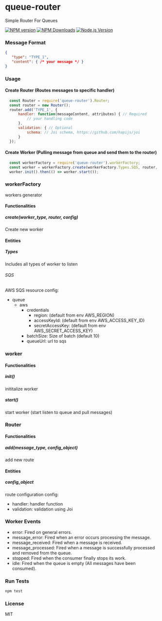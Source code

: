 # queue-router
Simple Router For Queues

[![NPM version](https://img.shields.io/npm/v/queue-router.svg?style=flat)](https://npmjs.org/package/queue-router)
[![NPM Downloads](https://img.shields.io/npm/dm/queue-router.svg?style=flat)](https://npmjs.org/package/queue-router)
[![Node.js Version](https://img.shields.io/node/v/queue-router.svg?style=flat)](http://nodejs.org/download/)


### Message Format 
```json
{
   "type": "TYPE_1",
   "content": { /* your message */ }
}
```

 
### Usage

#### Create Router (Routes messages to specific handler)
```js
  const Router = require('queue-router').Router;
  const router = new Router();
  router.add('TYPE_1', {
      handler: function(messageContent, attributes) { // Required
          // your handling code
      },
      validation: { // Optional
          schema: // Joi schema, https://github.com/hapijs/joi 
      }
  });
```

#### Create Worker (Pulling message from queue and send them to the router)
```js
  const workerFactory = require('queue-router').workerFactory;
  const worker = workerFactory.create(workerFactory.Types.SQS, router, config);
  worker.init().then(() => worker.start());
```

### workerFactory
workers generator
#### Functionalities
##### create(worker_type, router, config)
Create new worker
#### Entities
##### Types
Includes all types of worker to listen
###### SQS
AWS SQS resource
config:
  - queue
    - aws
      - credentials
        - region: (default from env AWS_REGION)
        - accessKeyId: (default from env AWS_ACCESS_KEY_ID)
        - secretAccessKey: (default from env AWS_SECRET_ACCESS_KEY)
      - batchSize: Size of batch (default 10)
      - queueUrl: url to sqs


### worker
#### Functionalities
##### init()
inititalize worker 
##### start()
start worker (start listen to queue and pull messages)


### Router
#### Functionalities
##### add(message_type, config_object)
add new route
#### Entities
##### config_object
route configuration
config: 
  - handler: handler function
  - validation: validation using Joi
  

### Worker Events
- error:              Fired on general errors.
- message_error:      Fired when an error occurs processing the message.
- message_received:   Fired when a message is received.
- message_processed:  Fired when a message is successfully processed and removed from the queue.
- stopped:            Fired when the consumer finally stops its work.
- idle:               Fired when the queue is empty (All messages have been consumed).


### Run Tests
```bash
npm test
```


### License
MIT
